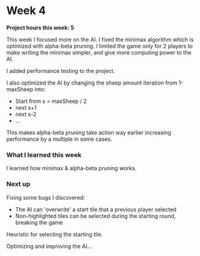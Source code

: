 # Week 4

**Project hours this week: 5**

This week I focused more on the AI. I fixed the minimax algorithm which is optimized with alpha-beta pruning.
I limited the game only for 2 players to make writing the minimax simpler, and give more computing power to the AI.

I added performance testing to the project.

I also optimized the AI by changing the sheep amount iteration from 1-maxSheep into:

- Start from s = maxSheep / 2
- next s+1
- next s-2
- ...

This makes alpha-beta pruning take action way earlier increasing performance by a multiple in some cases.

### What I learned this week

I learned how minimax & alpha-beta pruning works.

### Next up

Fixing some bugs I discovered:

- The AI can 'overwrite' a start tile that a previous player selected
- Non-highlighted tiles can be selected during the starting round, breaking the game

Heuristic for selecting the starting tile.

Optimizing and improving the AI...

